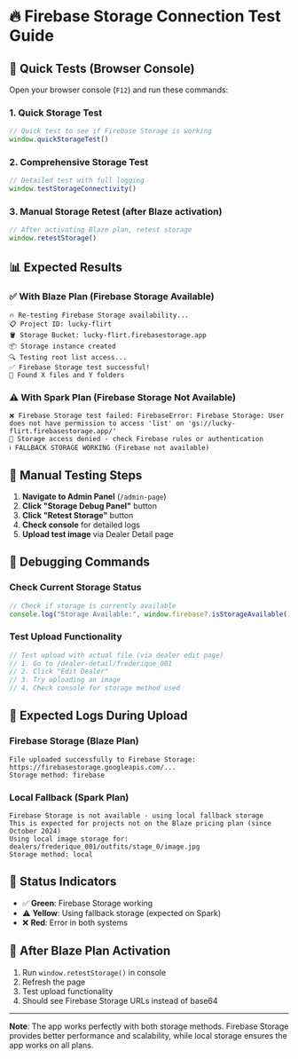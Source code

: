 # 🔥 Firebase Storage Connection Test Guide

## 🎯 Quick Tests (Browser Console)

Open your browser console (`F12`) and run these commands:

### 1. Quick Storage Test
```javascript
// Quick test to see if Firebase Storage is working
window.quickStorageTest()
```

### 2. Comprehensive Storage Test
```javascript
// Detailed test with full logging
window.testStorageConnectivity()
```

### 3. Manual Storage Retest (after Blaze activation)
```javascript
// After activating Blaze plan, retest storage
window.retestStorage()
```

## 📊 Expected Results

### ✅ With Blaze Plan (Firebase Storage Available)
```
🔥 Re-testing Firebase Storage availability...
📋 Project ID: lucky-flirt
🪣 Storage Bucket: lucky-flirt.firebasestorage.app
📦 Storage instance created
🔍 Testing root list access...
✅ Firebase Storage test successful!
📁 Found X files and Y folders
```

### ⚠️ With Spark Plan (Firebase Storage Not Available)
```
❌ Firebase Storage test failed: FirebaseError: Firebase Storage: User does not have permission to access 'list' on 'gs://lucky-flirt.firebasestorage.app/'
🔐 Storage access denied - check Firebase rules or authentication
ℹ️ FALLBACK STORAGE WORKING (Firebase not available)
```

## 🧪 Manual Testing Steps

1. **Navigate to Admin Panel** (`/admin-page`)
2. **Click "Storage Debug Panel"** button
3. **Click "Retest Storage"** button
4. **Check console** for detailed logs
5. **Upload test image** via Dealer Detail page

## 🔧 Debugging Commands

### Check Current Storage Status
```javascript
// Check if storage is currently available
console.log("Storage Available:", window.firebase?.isStorageAvailable())
```

### Test Upload Functionality
```javascript
// Test upload with actual file (via dealer edit page)
// 1. Go to /dealer-detail/frederique_001
// 2. Click "Edit Dealer"
// 3. Try uploading an image
// 4. Check console for storage method used
```

## 📝 Expected Logs During Upload

### Firebase Storage (Blaze Plan)
```
File uploaded successfully to Firebase Storage: https://firebasestorage.googleapis.com/...
Storage method: firebase
```

### Local Fallback (Spark Plan)
```
Firebase Storage is not available - using local fallback storage
This is expected for projects not on the Blaze pricing plan (since October 2024)
Using local image storage for: dealers/frederique_001/outfits/stage_0/image.jpg
Storage method: local
```

## 🎯 Status Indicators

- ✅ **Green**: Firebase Storage working
- ⚠️ **Yellow**: Using fallback storage (expected on Spark)
- ❌ **Red**: Error in both systems

## 🔄 After Blaze Plan Activation

1. Run `window.retestStorage()` in console
2. Refresh the page
3. Test upload functionality
4. Should see Firebase Storage URLs instead of base64

---

**Note**: The app works perfectly with both storage methods. Firebase Storage provides better performance and scalability, while local storage ensures the app works on all plans. 